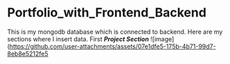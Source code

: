 

# Portfolio_with_Frontend_Backend
This is my mongodb database which is connected to backend.
Here are my sections where I insert data.
First ***Project Section***
![image](https://github.com/user-attachments/assets/07e1dfe5-175b-4b71-99d7-8eb8e5212fe5
